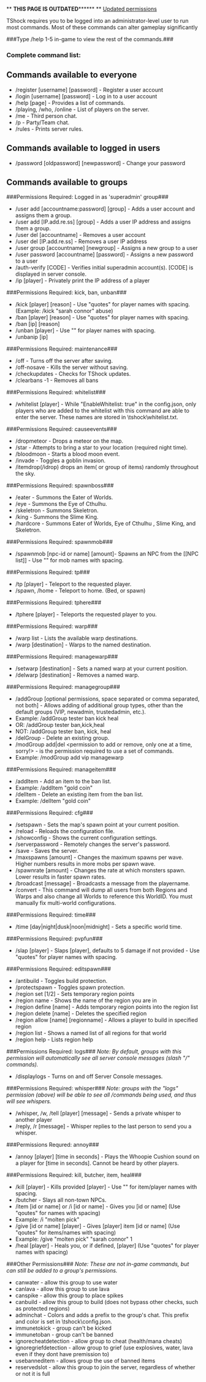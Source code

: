 ** ************THIS PAGE IS OUTDATED****************** **
[Updated permissions](https://github.com/TShock/TShock/wiki/All-permissions)

TShock requires you to be logged into an administrator-level user to run most commands. 
Most of these commands can alter gameplay significantly

###Type /help 1-5 in-game to view the rest of the commands.###

### Complete command list:

## Commands available to everyone
* /register [username] [password] - Register a user account
* /login [username] [password] - Log in to a user account
* /help [page] - Provides a list of commands.
* /playing, /who, /online - List of players on the server.
* /me - Third person chat.
* /p - Party/Team chat.
* /rules - Prints server rules.

## Commands available to logged in users
* /password [oldpassword] [newpassword] - Change your password

## Commands available to groups ##

###Permissions Required: Logged in as 'superadmin' group###

* /user add [accountname:password] [group] - Adds a user account and assigns them a group.
* /user add [IP.add.re.ss] [group] - Adds a user IP address  and assigns them a group.
* /user del [accountname] - Removes a user account
* /user del [IP.add.re.ss] - Removes a user IP address
* /user group [accountname] [newgroup] - Assigns a new group to a user
* /user password [accountname] [password] - Assigns a new password to a user
* /auth-verify [CODE] - Verifies initial superadmin account(s). [CODE] is displayed in server console.
* /ip [player] - Privately print the IP address of a player

###Permissions Required: kick, ban, unban###

* /kick [player] [reason] - Use "quotes" for player names with spacing. (Example: /kick "sarah connor" abuse)
* /ban [player] [reason] - Use "quotes" for player names with spacing.
* /ban [ip] [reason]
* /unban [player] - Use "" for player names with spacing.
* /unbanip [ip]

###Permissions Required: maintenance###

* /off - Turns off the server after saving.
* /off-nosave - Kills the server without saving.
* /checkupdates - Checks for TShock updates.
* /clearbans -1 - Removes all bans

###Permissions Required: whitelist###

* /whitelist [player] - While "EnableWhitelist: true" in the config.json, only players who are added to the whitelist with this command are able to enter the server. These names are stored in \tshock\whitelist.txt.

###Permissions Required: causeevents###

* /dropmeteor - Drops a meteor on the map.
* /star - Attempts to bring a star to your location (required night time).
* /bloodmoon - Starts a blood moon event.
* /invade - Toggles a goblin invasion.
* /itemdrop(/idrop) drops an item( or group of items) randomly throughout the sky.

###Permissions Required: spawnboss###

* /eater - Summons the Eater of Worlds.
* /eye - Summons the Eye of Cthulhu.
* /skeletron - Summons Skeletron.
* /king - Summons the Slime King.
* /hardcore - Summons Eater of Worlds, Eye of Cthulhu , Slime King, and Skeletron.

###Permissions Required: spawnmob###

* /spawnmob [npc-id or name] [amount]- Spawns an NPC from the [[NPC list]] - Use "" for mob names with spacing.

###Permissions Required: tp###

* /tp [player] - Teleport to the requested player.
* /spawn, /home - Teleport to home. (Bed, or spawn)

###Permissions Required: tphere###

* /tphere [player] - Teleports the requested player to you.

###Permissions Required: warp###

* /warp list - Lists the available warp destinations.
* /warp [destination] - Warps to the named destination.

###Permissions Required: managewarp###

* /setwarp [destination] - Sets a named warp at your current position.
* /delwarp [destination] - Removes a named warp.

###Permissions Required: managegroup###

* /addGroup <group name> [optional permissions, space separated or comma separated, not both] - Allows adding of additional group types, other than the default groups (VIP, newadmin, trustedadmin, etc.).
 * Example: /addGroup tester ban kick heal 
 * OR: /addGroup tester ban,kick,heal 
 * NOT: /addGroup tester ban, kick, heal
* /delGroup <group name> - Delete an existing group.
* /modGroup add|del <group name> <permission to add or remove, only one at a time, sorry!> - <permission> is the permission required to use a set of commands.
 * Example: /modGroup add vip managewarp


###Permissions Required: manageitem###
* /addItem <item name or id> - Add an item to the ban list.
 * Example: /addItem "gold coin"
* /delItem <item name or id> - Delete an existing item from the ban list.
 * Example: /delItem "gold coin"


###Permissions Required: cfg###

* /setspawn - Sets the map's spawn point at your current position.
* /reload - Reloads the configuration file.
* /showconfig - Shows the current configuration settings.
* /serverpassword - Remotely changes the server's password.
* /save - Saves the server.
* /maxspawns [amount] - Changes the maximum spawns per wave. Higher numbers results in more mobs per spawn wave.
* /spawnrate [amount] - Changes the rate at which monsters spawn. Lower results in faster spawn rates.
* /broadcast [message] - Broadcasts a message from the <Server> playername.
* /convert - This command will dump all users from both Regions and Warps and also change all Worlds to reference this WorldID. You must manually fix multi-world configurations.

###Permissions Required: time###

* /time [day|night|dusk|noon|midnight] - Sets a specific world time.

###Permissions Required: pvpfun###

* /slap [player] <damage> - Slaps [player], defaults to 5 damage if not provided - Use "quotes" for player names with spacing.

###Permissions Required: editspawn###

* /antibuild - Toggles build protection.
* /protectspawn - Toggles spawn protection.
* /region set [1/2] - Sets temporary region points
* /region name - Shows the name of the region you are in
* /region define [name] - Adds temporary region points into the region list
* /region delete [name] - Deletes the specified region
* /region allow [name] [regionname] - Allows a player to build in specified region
* /region list - Shows a named list of all regions for that world
* /region help - Lists region help

###Permissions Required: logs###
_Note: By default, groups with this permission will automatically see all server console messages (slash "/" commands)._

* /displaylogs - Turns on and off Server Console messages.

###Permissions Required: whisper###
_Note: groups with the "logs" permission (above) will be able to see all /commands being used, and thus will see whispers._

* /whisper, /w, /tell [player] [message] - Sends a private whisper to another player
* /reply, /r [message] - Whisper replies to the last person to send you a whisper.

###Permissions Requred: annoy###

* /annoy [player] [time in seconds] - Plays the Whoopie Cushion sound on a player for [time in seconds]. Cannot be heard by other players.

###Permissions Required: kill, butcher, item, heal###

* /kill [player] - Kills provided [player] - Use "" for item/player names with spacing.
* /butcher - Slays all non-town NPCs.
* /item [id or name] <amount> or /i [id or name] <amount>- Gives you [id or name] (Use "qoutes" for names with spacing)
 * Example: /i "molten pick"
* /give [id or name] [player] <amount> - Gives [player] item [id or name] (Use "qoutes" for items/names with spacing)
 * Example: /give "molten pick" "sarah connor" 1
* /heal [player] - Heals you, or if defined, [player] (Use "quotes" for player names with spacing)

###Other Permissions###
_Note: These are not in-game commands, but can still be added to a group's permissions._

* canwater - allow this group to use water
* canlava - allow this group to use lava
* canspike - allow this group to place spikes
* canbuild - allow this group to build (does not bypass other checks, such as protected regions)
* adminchat - Colors and adds a prefix to the group's chat. This prefix and color is set in \tshock\config.json.
* immunetokick - group can't be kicked
* immunetoban - group can't be banned
* ignorecheatdetection - allow group to cheat (health/mana cheats) 
* ignoregriefdetection - allow group to grief (use explosives, water, lava even if they dont have premission to)
* usebanneditem - allows group the use of banned items
* reservedslot - allow this group to join the server, regardless of whether or not it is full
